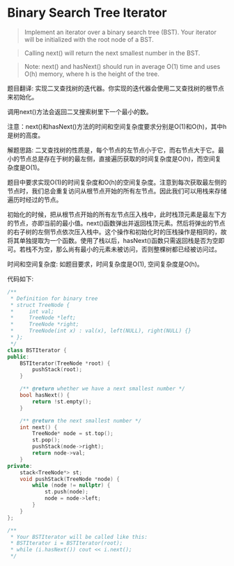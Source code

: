 # Binary Search Tree Iterator

> Implement an iterator over a binary search tree (BST). Your iterator will be initialized with the root node of a BST.

> Calling next() will return the next smallest number in the BST.

> Note: next() and hasNext() should run in average O(1) time and uses O(h) memory, where h is the height of the tree.

题目翻译:
实现二叉查找树的迭代器。你实现的迭代器会使用二叉查找树的根节点来初始化。

调用next()方法会返回二叉搜索树里下一个最小的数。

注意：next()和hasNext()方法的时间和空间复杂度要求分别是O(1)和O(h)，其中h是树的高度。

解题思路:
二叉查找树的性质是，每个节点的左节点小于它，而右节点大于它。最小的节点总是存在于树的最左侧，直接遍历获取的时间复杂度是O(h)，而空间复杂度是O(1)。

题目中要求实现O(1)的时间复杂度和O(h)的空间复杂度。注意到每次获取最左侧的节点时，我们总会重复访问从根节点开始的所有左节点。因此我们可以用栈来存储遍历时经过的节点。

初始化的时候，把从根节点开始的所有左节点压入栈中，此时栈顶元素是最左下方的节点，亦即当前的最小值。next()函数弹出并返回栈顶元素。然后将弹出的节点的右子树的左侧节点依次压入栈中。这个操作和初始化时的压栈操作是相同的，故将其单独提取为一个函数。使用了栈以后，hasNext()函数只需返回栈是否为空即可。若栈不为空，那么尚有最小的元素未被访问，否则整棵树都已经被访问过。

时间和空间复杂度:
如题目要求，时间复杂度是O(1), 空间复杂度是O(h)。

代码如下:
```c++
/**
 * Definition for binary tree
 * struct TreeNode {
 *     int val;
 *     TreeNode *left;
 *     TreeNode *right;
 *     TreeNode(int x) : val(x), left(NULL), right(NULL) {}
 * };
 */
class BSTIterator {
public:
    BSTIterator(TreeNode *root) {
        pushStack(root);
    }

    /** @return whether we have a next smallest number */
    bool hasNext() {
        return !st.empty();
    }

    /** @return the next smallest number */
    int next() {
        TreeNode* node = st.top();
        st.pop();
        pushStack(node->right);
        return node->val;
    }
private:
    stack<TreeNode*> st;
    void pushStack(TreeNode *node) {
        while (node != nullptr) {
            st.push(node);
            node = node->left;
        }
    }
};

/**
 * Your BSTIterator will be called like this:
 * BSTIterator i = BSTIterator(root);
 * while (i.hasNext()) cout << i.next();
 */
```
